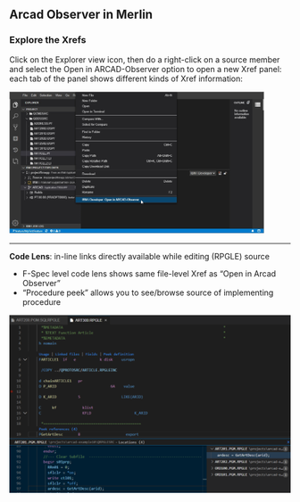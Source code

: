 ## Arcad Observer in Merlin

<!-- panels:start -->

<!-- div:left-panel -->

### Explore the Xrefs

Click on the Explorer view icon, then do a right-click on a source member and select the Open in ARCAD-Observer option to open a new Xref panel: each tab of the panel shows different kinds of Xref information:

<!-- div:right-panel -->

![](04/observer_a.png)

<!-- panels:end -->

---

<!-- panels:start -->

<!-- div:left-panel -->

**Code Lens**: in-line links directly available while editing (RPGLE) source

* F-Spec level code lens shows same file-level Xref as “Open in Arcad Observer”
* “Procedure peek” allows you to see/browse source of implementing procedure

<!-- div:right-panel -->

![](04/codelens.png)

<!-- panels:end -->